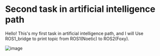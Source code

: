 # Second task in artificial intelligence path
Hello! This's my first task in artificial intelligence path, and I will Use ROS1_bridge to print topic from ROS1(Noetic) to ROS2(Foxy).

![image](https://github.com/user-attachments/assets/01af8781-bf15-4f67-8b0a-9d01bc7c015d)

